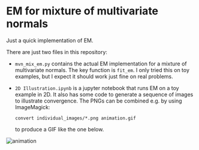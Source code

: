 # EM for mixture of multivariate normals

Just a quick implementation of EM.

There are just two files in this repository:

* `mvn_mix_em.py` contains the actual EM implementation for a mixture of
  multivariate normals. The key function is `fit_em`. I only tried this on toy examples, but I expect it should work just fine on real problems.
* `2D Illustration.ipynb` is a jupyter notebook that runs EM on a toy example in
  2D. It also has some code to generate a sequence of images to illustrate
  convergence. The PNGs can be combined e.g. by using ImageMagick:

  `convert individual_images/*.png animation.gif`

  to produce a GIF like the one below.

![animation](animation.gif)

